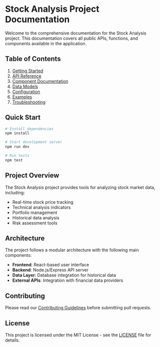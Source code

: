 # Stock Analysis Project Documentation

Welcome to the comprehensive documentation for the Stock Analysis project. This documentation covers all public APIs, functions, and components available in the application.

## Table of Contents

1. [Getting Started](./getting-started.md)
2. [API Reference](./api-reference.md)
3. [Component Documentation](./components.md)
4. [Data Models](./data-models.md)
5. [Configuration](./configuration.md)
6. [Examples](./examples.md)
7. [Troubleshooting](./troubleshooting.md)

## Quick Start

```bash
# Install dependencies
npm install

# Start development server
npm run dev

# Run tests
npm test
```

## Project Overview

The Stock Analysis project provides tools for analyzing stock market data, including:
- Real-time stock price tracking
- Technical analysis indicators
- Portfolio management
- Historical data analysis
- Risk assessment tools

## Architecture

The project follows a modular architecture with the following main components:
- **Frontend**: React-based user interface
- **Backend**: Node.js/Express API server
- **Data Layer**: Database integration for historical data
- **External APIs**: Integration with financial data providers

## Contributing

Please read our [Contributing Guidelines](./contributing.md) before submitting pull requests.

## License

This project is licensed under the MIT License - see the [LICENSE](../LICENSE) file for details.